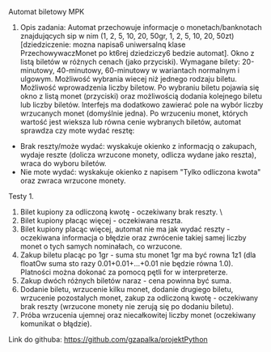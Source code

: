 Automat biletowy MPK 
1. Opis zadania:
Automat przechowuje informacje o monetach/banknotach znajdujqcych sip w nim (1, 2, 5, 10, 20, 50gr, 1, 2, 5, 10, 20, 50zt) [dziedziczenie: mozna napisa6 uniwersalnq klase PrzechowywaczMonet po kt6rej dziedziczy6 bedzie automat]. Okno z listą biletów w różnych cenach (jako przyciski). 
Wymagane bilety: 20-minutowy, 40-minutowy, 60-minutowy w wariantach normalnym i ulgowym. 
Możliwość wybrania wiecej niż jednego rodzaju biletu. Możliwość wprowadzenia liczby biletow. Po wybraniu biletu pojawia się okno z listą monet (przyciski) oraz możliwością dodania kolejnego biletu lub liczby biletów. lnterfejs ma dodatkowo zawierać pole na wybór liczby wrzucanych monet (domyślnie jedna). Po wrzuceniu monet, których wartość jest wieksza lub równa cenie wybranych biletów, automat sprawdza czy mote wydać resztę:
- Brak reszty/może wydać: wyskakuje okienko z informacjq o zakupach, wydaje reszte (dolicza wrzucone monety, odlicza wydane jako reszta), wraca do wyboru biletów.
- Nie mote wydać: wyskakuje okienko z napisem "Tylko odliczona kwota" oraz zwraca wrzucone monety. 


Testy 1. 
1. Bilet kupiony za odliczoną kwotę - oczekiwany brak reszty. \
2. Bilet kupiony płacąc więcej - oczekiwana reszta. 
3. Bilet kupiony placąc więcej, automat nie ma jak wydać reszty - oczekiwana informacja o błędzie oraz zwrócenie takiej samej liczby monet o tych samych nominałach, co wrzucone.
4. Zakup biletu placąc po 1gr - suma stu monet 1gr ma być rowna 1z1 (dla floatOw suma sto razy 0.01+0.01+...+0.01 nie będzie równa 1.0). Platności można dokonać za pomocq pętli for w interpreterze. 
5. Zakup dwóch różnych biletów naraz - cena powinna być suma. 
6. Dodanie biletu, wrzucenie kilku monet, dodanie drugiego biletu, wrzucenie pozostalych monet, zakup za odliczoną kwotę - oczekiwany brak reszty (wrzucone monety nie zerują się po dodaniu biletu). 
7. Próba wrzucenia ujemnej oraz niecałkowitej liczby monet (oczekiwany komunikat o błądzie). 

Link do githuba:
https://github.com/gzapalka/projektPython
